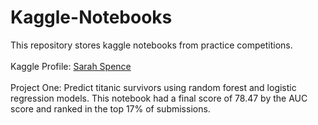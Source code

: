# Kaggle-Notebooks
This repository stores kaggle notebooks from practice competitions.
<br/>
<br/>
Kaggle Profile: [Sarah Spence](https://www.kaggle.com/sarahspence)
<br/>
<br/>
Project One: Predict titanic survivors using random forest and logistic regression models. This notebook had a final score of 78.47 by the AUC score and ranked in the top 17% of submissions.
<br/>


